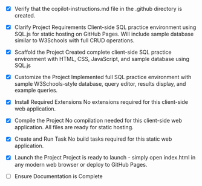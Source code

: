 <!-- Use this file to provide workspace-specific custom instructions to Copilot. For more details, visit https://code.visualstudio.com/docs/copilot/copilot-customization#_use-a-githubcopilotinstructionsmd-file -->
- [x] Verify that the copilot-instructions.md file in the .github directory is created.

- [x] Clarify Project Requirements
	Client-side SQL practice environment using SQL.js for static hosting on GitHub Pages. Will include sample database similar to W3Schools with full CRUD operations.

- [x] Scaffold the Project
	Created complete client-side SQL practice environment with HTML, CSS, JavaScript, and sample database using SQL.js

- [x] Customize the Project
	Implemented full SQL practice environment with sample W3Schools-style database, query editor, results display, and example queries.

- [x] Install Required Extensions
	No extensions required for this client-side web application.

- [x] Compile the Project
	No compilation needed for this client-side web application. All files are ready for static hosting.

- [x] Create and Run Task
	No build tasks required for this static web application.

- [x] Launch the Project
	Project is ready to launch - simply open index.html in any modern web browser or deploy to GitHub Pages.

- [ ] Ensure Documentation is Complete
	<!--
	Verify that all previous steps have been completed.
	Verify that README.md and the copilot-instructions.md file in the .github directory exists and contains current project information.
	Clean up the copilot-instructions.md file in the .github directory by removing all HTML comments.
	 -->